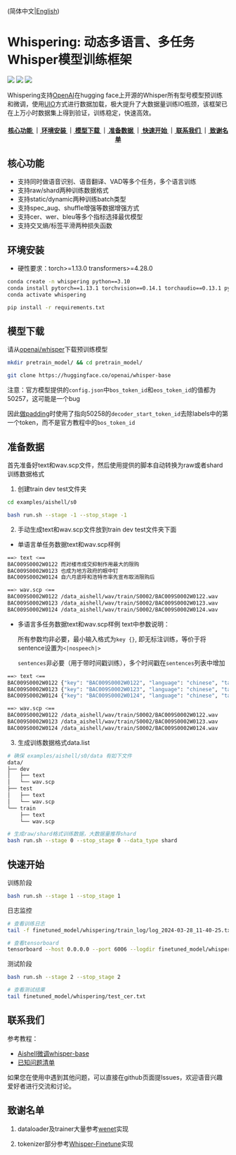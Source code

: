(简体中文|[English](./docs/README_en.md))

# Whispering: 动态多语言、多任务Whisper模型训练框架
<p align="left">
    <a href=""><img src="https://img.shields.io/badge/OS-Linux%2C%20Win%2C%20Mac-brightgreen.svg"></a>
    <a href=""><img src="https://img.shields.io/badge/Python->=3.8,<=3.10-aff.svg"></a>
    <a href=""><img src="https://img.shields.io/badge/Pytorch-%3E%3D1.13.0-blue"></a>
</p>

Whispering支持[OpenAI](https://huggingface.co/openai)在hugging face上开源的Whisper所有型号模型预训练和微调，使用[UIO](https://github.com/wenet-e2e/wenet/blob/main/docs/UIO.md)方式进行数据加载，极大提升了大数据量训练IO瓶颈，该框架已在上万小时数据集上得到验证，训练稳定，快速高效。

<div align="center">  
<h4>
 <a href="#核心功能"> 核心功能 </a>   
｜<a href="#环境安装"> 环境安装 </a>
｜<a href="#模型下载"> 模型下载 </a>
｜<a href="#准备数据"> 准备数据 </a>
｜<a href="#快速开始"> 快速开始 </a>
｜<a href="#联系我们"> 联系我们 </a>
｜<a href="#致谢名单"> 致谢名单 </a>
</h4>
</div>

<a name="核心功能"></a>
## 核心功能
- 支持同时做语音识别、语音翻译、VAD等多个任务，多个语言训练
- 支持raw/shard两种训练数据格式
- 支持static/dynamic两种训练batch类型
- 支持spec_aug、shuffle增强等数据增强方式
- 支持cer、wer、bleu等多个指标选择最优模型
- 支持交叉熵/标签平滑两种损失函数


<a name="环境安装"></a>
## 环境安装
- 硬性要求：torch>=1.13.0 transformers>=4.28.0
```bash
conda create -n whispering python==3.10
conda install pytorch==1.13.1 torchvision==0.14.1 torchaudio==0.13.1 pytorch-cuda=11.7 -c pytorch -c nvidia
conda activate whispering

pip install -r requirements.txt
```

<a name="模型下载"></a>
## 模型下载
请从[openai/whisper](https://huggingface.co/models?search=openai/whisper)下载预训练模型

```bash
mkdir pretrain_model/ && cd pretrain_model/

git clone https://huggingface.co/openai/whisper-base
```

注意：官方模型提供的`config.json`中`bos_token_id`和`eos_token_id`的值都为50257，这可能是一个bug

因此[做padding](./whispering/dataset/processor.py#L606)时使用了指向50258的`decoder_start_token_id`去除labels中的第一个token，而不是官方教程中的`bos_token_id`


<a name="准备数据"></a>
## 准备数据

首先准备好text和wav.scp文件，然后使用提供的脚本自动转换为raw或者shard训练数据格式

1. 创建train dev test文件夹
```bash
cd examples/aishell/s0

bash run.sh --stage -1 --stop_stage -1
```
2. 手动生成text和wav.scp文件放到train dev test文件夹下面
- 单语言单任务数据text和wav.scp样例
```bash
==> text <==
BAC009S0002W0122 而对楼市成交抑制作用最大的限购
BAC009S0002W0123 也成为地方政府的眼中钉
BAC009S0002W0124 自六月底呼和浩特市率先宣布取消限购后

==> wav.scp <==
BAC009S0002W0122 /data_aishell/wav/train/S0002/BAC009S0002W0122.wav
BAC009S0002W0123 /data_aishell/wav/train/S0002/BAC009S0002W0123.wav
BAC009S0002W0124 /data_aishell/wav/train/S0002/BAC009S0002W0124.wav
```
- 多语言多任务数据text和wav.scp样例
text中参数说明：

    所有参数均非必要，最小输入格式为`key {}`, 即无标注训练，等价于将sentence设置为`<|nospeech|>`

    `sentences`非必要（用于带时间戳训练），多个时间戳在`sentences`列表中增加
```bash
==> text <==
BAC009S0002W0122 {"key": "BAC009S0002W0122", "language": "chinese", "task": "transcribe", "sentence": "而对楼市成交抑制作用最大的限购", "sentences": [{"start": 0, "end": 6.0, "text": "而对楼市成交抑制作用最大的限购"}]}
BAC009S0002W0123 {"key": "BAC009S0002W0123", "language": "chinese", "task": "transcribe", "sentence": "也成为地方政府的眼中钉", "sentences": [{"start": 0, "end": 3.87, "text": "也成为地方政府的眼中钉"}]}
BAC009S0002W0124 {"key": "BAC009S0002W0124", "language": "chinese", "task": "transcribe", "sentence": "自六月底呼和浩特市率先宣布取消限购后", "sentences": [{"start": 0, "end": 5.41, "text": "自六月底呼和浩特市率先宣布取消限购后"}]}

==> wav.scp <==
BAC009S0002W0122 /data_aishell/wav/train/S0002/BAC009S0002W0122.wav
BAC009S0002W0123 /data_aishell/wav/train/S0002/BAC009S0002W0123.wav
BAC009S0002W0124 /data_aishell/wav/train/S0002/BAC009S0002W0124.wav
```

3. 生成训练数据格式data.list
```bash
# 确保 examples/aishell/s0/data 有如下文件
data/
├── dev
│   ├── text
│   └── wav.scp
├── test
│   ├── text
│   └── wav.scp
└── train
    ├── text
    └── wav.scp

# 生成raw/shard格式训练数据，大数据量推荐shard
bash run.sh --stage 0 --stop_stage 0 --data_type shard
```

<a name="快速开始"></a>
## 快速开始
训练阶段
```bash
bash run.sh --stage 1 --stop_stage 1
```
日志监控
```bash
# 查看训练日志
tail -f finetuned_model/whispering/train_log/log_2024-03-28_11-40-25.txt

# 查看tensorboard
tensorboard --host 0.0.0.0 --port 6006 --logdir finetuned_model/whispering/tensorboard/
```
测试阶段
```bash
bash run.sh --stage 2 --stop_stage 2

# 查看测试结果
tail finetuned_model/whispering/test_cer.txt
```

<a name="联系我们"></a>
## 联系我们
参考教程：
- [Aishell微调whisper-base](./docs/tutorial_aishell.md)
- [已知问题清单](./docs/issues_list.md)

如果您在使用中遇到其他问题，可以直接在github页面提Issues，欢迎语音兴趣爱好者进行交流和讨论。


<a name="致谢名单"></a>
## 致谢名单
1. dataloader及trainer大量参考[wenet](https://github.com/wenet-e2e/wenet)实现

2. tokenizer部分参考[Whisper-Finetune](https://github.com/yeyupiaoling/Whisper-Finetune)实现
